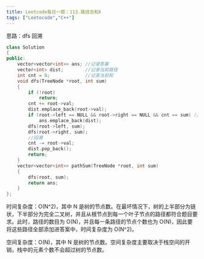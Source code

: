 ```yaml
---
title: Leetcode每日一题：113.路径总和Ⅱ
tags: ["Leetocode","C++"]
---
```


思路：dfs 回溯

~~~c++
class Solution
{
public:
    vector<vector<int>> ans; //记录答案
    vector<int> dist;        //记录当前路径
    int cnt = 0;             //记录当前和
    void dfs(TreeNode *root, int sum)
    {
        if (!root)
            return;
        cnt += root->val;
        dist.emplace_back(root->val);
        if (root->left == NULL && root->right == NULL && cnt == sum) //遍历到叶子节点时判断是否更新答案
            ans.emplace_back(dist);
        dfs(root->left, sum);
        dfs(root->right, sum);
        //回溯
        cnt -= root->val;
        dist.pop_back();
        return;
    }
    vector<vector<int>> pathSum(TreeNode *root, int sum)
    {
        dfs(root, sum);
        return ans;
    }
};
~~~

时间复杂度：O(N^2)，其中 N 是树的节点数。在最坏情况下，树的上半部分为链状，下半部分为完全二叉树，并且从根节点到每一个叶子节点的路径都符合题目要求。此时，路径的数目为 O(N)，并且每一条路径的节点个数也为 O(N)，因此要将这些路径全部添加进答案中，时间复杂度为 O(N^2)。

空间复杂度：O(N)，其中 N 是树的节点数。空间复杂度主要取决于栈空间的开销，栈中的元素个数不会超过树的节点数。
